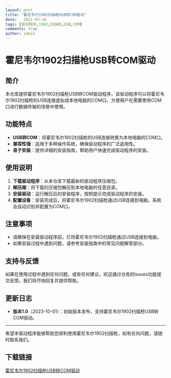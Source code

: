 ```yaml
---
layout: post
title: "霍尼韦尔1902扫描枪USB转COM驱动"
date:   2021-03-10
tags: [驱动程序,1902,扫描枪,USB,COM]
comments: true
author: admin
---
```

# 霍尼韦尔1902扫描枪USB转COM驱动

## 简介
本仓库提供霍尼韦尔1902扫描枪USB转COM驱动程序，该驱动程序可以将霍尼韦尔1902扫描枪的USB连接虚拟成本地电脑的COM口，方便用户在需要使用COM口进行数据传输的场景中使用。

## 功能特点
- **USB转COM**：将霍尼韦尔1902扫描枪的USB连接转换为本地电脑的COM口。
- **兼容性强**：适用于多种操作系统，确保驱动程序的广泛适用性。
- **易于安装**：提供详细的安装指南，帮助用户快速完成驱动程序的安装。

## 使用说明
1. **下载驱动程序**：从本仓库下载最新的驱动程序压缩包。
2. **解压缩**：将下载的压缩包解压到本地电脑的任意目录。
3. **安装驱动**：运行解压后的安装程序，按照提示完成驱动程序的安装。
4. **配置设备**：安装完成后，将霍尼韦尔1902扫描枪通过USB连接到电脑，系统会自动识别并配置为COM口。

## 注意事项
- 请确保在安装驱动程序前，已将霍尼韦尔1902扫描枪通过USB连接到电脑。
- 如果安装过程中遇到问题，请参考安装指南中的常见问题解答部分。

## 支持与反馈
如果在使用过程中遇到任何问题，或有任何建议，欢迎通过仓库的Issues功能提交反馈。我们将尽快回复并提供帮助。

## 更新日志
- **版本1.0**（2023-10-01）：初始版本发布，支持霍尼韦尔1902扫描枪USB转COM驱动。

---

希望本驱动程序能够帮助您顺利使用霍尼韦尔1902扫描枪，如有任何问题，请随时联系我们。

## 下载链接

[霍尼韦尔1902扫描枪USB转COM驱动](https://pan.quark.cn/s/879d47b48a33)